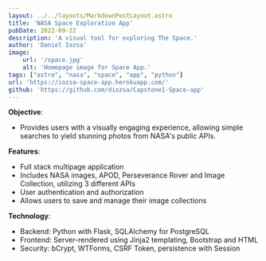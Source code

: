 ```yaml
---
layout: ../../layouts/MarkdownPostLayout.astro
title: 'NASA Space Exploration App'
pubDate: 2022-09-22
description: 'A visual tool for exploring The Space.'
author: 'Daniel Iozsa'
image:
    url: '/space.jpg'
    alt: 'Homepage image for Space App.'
tags: ["astro", "nasa", "space", "app", "python"]
url: 'https://iozsa-space-app.herokuapp.com/'
github: 'https://github.com/diozsa/Capstone1-Space-app'
---
```



**Objective**:
- Provides users with a visually engaging experience, allowing simple searches to yield
stunning photos from NASA's public APIs.

**Features**:
- Full stack multipage application
- Includes NASA images, APOD, Perseverance Rover and Image Collection, utilizing 3 different APIs
- User authentication and authorization
- Allows users to save and manage their image collections

**Technology**: 
- Backend: Python with Flask, SQLAlchemy for PostgreSQL
- Frontend: Server-rendered using Jinja2 templating, Bootstrap and HTML
- Security: bCrypt, WTForms, CSRF Token, persistence with Session

